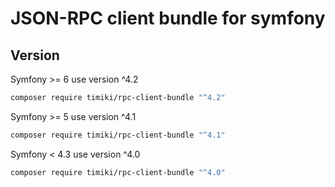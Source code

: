JSON-RPC client bundle for symfony
==================================

## Version

Symfony >= 6 use version ^4.2

```bash
composer require timiki/rpc-client-bundle "^4.2"
```

Symfony >= 5 use version ^4.1

```bash
composer require timiki/rpc-client-bundle "^4.1"
```

Symfony < 4.3 use version ^4.0

```bash
composer require timiki/rpc-client-bundle "^4.0"
```